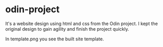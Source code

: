 # odin-project

It's a website design using html and css from the Odin project. I kept the original design to gain agility and finish the project quickly.

In template.png you see the built site template.
